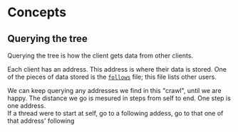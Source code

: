 # Concepts
## Querying the tree
Querying the tree is how the client gets data from other clients.

Each client has an address. This address is where their data is stored. One of the pieces of data stored is the [`follows`](follows.md) file; this file lists other users.

We can keep querying any addresses we find in this "crawl", until we are happy. The distance we go is mesured in steps from self to end. One step is one address.  
If a thread were to start at self, go to a following addess, go to that one of that address' following
<!--stackedit_data:
eyJoaXN0b3J5IjpbLTI2ODM0MTEzN119
-->